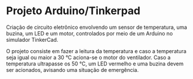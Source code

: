 # Projeto Arduino/Tinkerpad

  Criação de circuito eletrônico envolvendo um sensor de temperatura, uma buzina, um LED e um motor, controlados por meio de um Arduino no simulador TinkerCad.

  
  O projeto consiste em  fazer a leitura da temperatura e caso a temperatura seja igual ou maior a 30 °C aciona-se o motor do ventilador.
Caso a temperatura ultrapasse os 50 °C, um LED vermelho e uma buzina devem ser acionados, avisando uma situação de emergência. 
